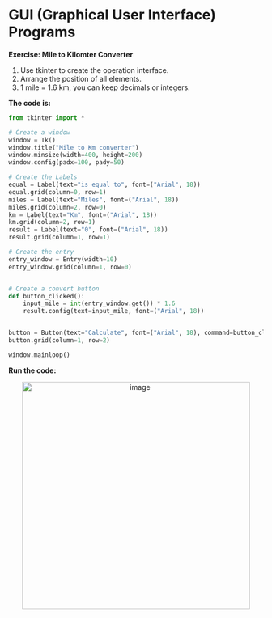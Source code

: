 # GUI (Graphical User Interface) Programs

**Exercise: Mile to Kilomter Converter**

1. Use tkinter to create the operation interface.
2. Arrange the position of all elements.
3. 1 mile = 1.6 km, you can keep decimals or integers.

**The code is:**
```py
from tkinter import *

# Create a window
window = Tk()
window.title("Mile to Km converter")
window.minsize(width=400, height=200)
window.config(padx=100, pady=50)

# Create the Labels
equal = Label(text="is equal to", font=("Arial", 18))
equal.grid(column=0, row=1)
miles = Label(text="Miles", font=("Arial", 18))
miles.grid(column=2, row=0)
km = Label(text="Km", font=("Arial", 18))
km.grid(column=2, row=1)
result = Label(text="0", font=("Arial", 18))
result.grid(column=1, row=1)

# Create the entry
entry_window = Entry(width=10)
entry_window.grid(column=1, row=0)


# Create a convert button
def button_clicked():
    input_mile = int(entry_window.get()) * 1.6
    result.config(text=input_mile, font=("Arial", 18))


button = Button(text="Calculate", font=("Arial", 18), command=button_clicked)
button.grid(column=1, row=2)

window.mainloop()

```

**Run the code:**

<div align=center>
<img width="450" alt="image" src="https://github.com/ShiyuFan0820/CSLearningNote/assets/149340606/83f434d7-d305-4f99-85d1-41f9cce99965">
</div>


